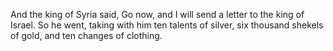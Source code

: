 And the king of Syria said, Go now, and I will send a letter to the king of Israel. So he went, taking with him ten talents of silver, six thousand shekels of gold, and ten changes of clothing.
